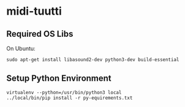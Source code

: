 # midi-tuutti

## Required OS Libs

On Ubuntu:
```
sudo apt-get install libasound2-dev python3-dev build-essential
```

## Setup Python Environment
```
virtualenv --python=/usr/bin/python3 local
../local/bin/pip install -r py-equirements.txt
```

